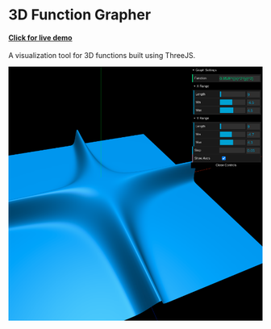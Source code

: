 # 3D Function Grapher

#### [Click for live demo](https://metzlr.github.io/grapher3d/)

A visualization tool for 3D functions built using ThreeJS.

![Preview](/assets/preview.png)


